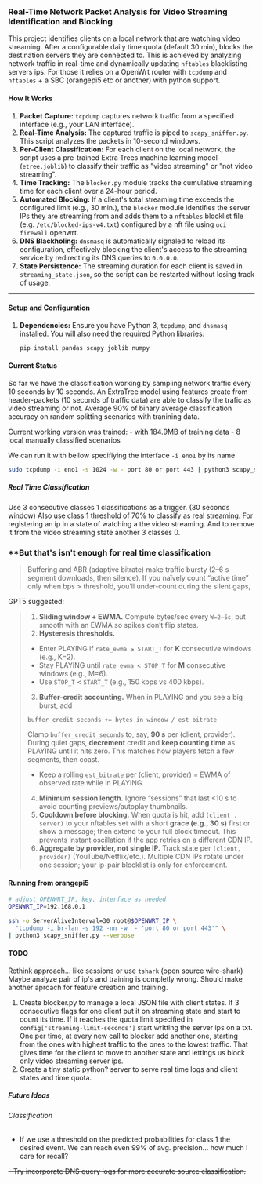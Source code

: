 ### Real-Time Network Packet Analysis for Video Streaming Identification and Blocking

This project identifies clients on a local network that are watching video streaming. 
After a configurable daily time quota (default 30 min), blocks the destination servers they are connected to. 
This is achieved by analyzing network traffic in real-time and dynamically updating `nftables` blacklisting servers ips.
For those it relies on a OpenWrt router with `tcpdump` and `nftables` + a SBC (orangepi5 etc or another) with python support.


#### How It Works

1.  **Packet Capture:** `tcpdump` captures network traffic from a specified interface (e.g., your LAN interface).
2.  **Real-Time Analysis:** The captured traffic is piped to `scapy_sniffer.py`. This script analyzes the packets in 10-second windows.
3.  **Per-Client Classification:** For each client on the local network, the script uses a pre-trained Extra Trees machine learning model (`etree.joblib`) to classify their traffic as "video streaming" or "not video streaming".
4.  **Time Tracking:** The `blocker.py` module tracks the cumulative streaming time for each client over a 24-hour period.
5.  **Automated Blocking:** If a client's total streaming time exceeds the configured limit (e.g., 30 min.), the `blocker` module identifies the server IPs they are streaming from and adds them to a `nftables` blocklist file (e.g. `/etc/blocked-ips-v4.txt`) configured by a nft file using `uci firewall` openwrt.
6.  **DNS Blackholing:** `dnsmasq` is automatically signaled to reload its configuration, effectively blocking the client's access to the streaming service by redirecting its DNS queries to `0.0.0.0`.
7.  **State Persistence:** The streaming duration for each client is saved in `streaming_state.json`, so the script can be restarted without losing track of usage.

---

#### Setup and Configuration

1.  **Dependencies:** Ensure you have Python 3, `tcpdump`, and `dnsmasq` installed. You will also need the required Python libraries:
    ```bash
    pip install pandas scapy joblib numpy
    ```

#### Current Status

So far we have the classification working by sampling network traffic every 10 seconds by 10 seconds. 
An ExtraTree model using features create from header-packets (10 seconds of traffic data) are able to classify the trafic as video streaming or not.
Average 90% of binary average classification accuracy on random splitting scenarios with tranining data.

Current working version was trained:
     - with 184.9MB of training data 
     - 8 local manually classified scenarios 

We can run it with bellow specifiying the interface `-i eno1` by its name

```bash
sudo tcpdump -i eno1 -s 1024 -w - port 80 or port 443 | python3 scapy_sniffer.py --verbose 
```

##### Real Time Classification

Use 3 consecutive classes 1 classifications as a trigger. (30 seconds window)
Also use class 1 threshold of 70% to classify as real streaming. 
For registering an ip in a state of watching a the video streaming. 
And to remove it from the video streaming state another 3 classes 0. 

### **But that's isn't enough for real time classification

> Buffering and ABR (adaptive bitrate) make traffic bursty (2–6 s segment downloads, then silence). 
If you naïvely count “active time” only when bps > threshold, you’ll under-count during the silent gaps,

GPT5 suggested:

> 1. **Sliding window + EWMA.** Compute bytes/sec every `W=2–5s`, but smooth with an EWMA so spikes don’t flip states.
> 2. **Hysteresis thresholds.**
>   * Enter PLAYING if `rate_ewma ≥ START_T` for **K** consecutive windows (e.g., K=2).
>   * Stay PLAYING until `rate_ewma < STOP_T` for **M** consecutive windows (e.g., M=6).
>   * Use `STOP_T` < `START_T` (e.g., 150 kbps vs 400 kbps).
> 3. **Buffer-credit accounting.** When in PLAYING and you see a big burst, add
>   ```
>   buffer_credit_seconds += bytes_in_window / est_bitrate
>   ```
>   Clamp `buffer_credit_seconds` to, say, **90 s** per (client, provider). During quiet gaps, **decrement** credit and **keep counting time** as PLAYING until it hits zero. This matches how players fetch a few segments, then coast.
>
>   * Keep a rolling `est_bitrate` per (client, provider) = EWMA of observed rate while in PLAYING.
> 4. **Minimum session length.** Ignore “sessions” that last <10 s to avoid counting previews/autoplay thumbnails.
> 5. **Cooldown before blocking.** When quota is hit, add `(client . server)` to your nftables set with a short **grace (e.g., 30 s)** first or show a message; then extend to your full block timeout. This prevents instant oscillation if the app  retries on a different CDN IP.
> 6. **Aggregate by provider, not single IP.** Track state per `(client, provider)` (YouTube/Netflix/etc.). Multiple CDN IPs rotate under one session; your ip-pair blocklist is only for enforcement.


#### Running from orangepi5


```bash
# adjust OPENWRT_IP, key, interface as needed
OPENWRT_IP=192.168.0.1

ssh -o ServerAliveInterval=30 root@$OPENWRT_IP \
  "tcpdump -i br-lan -s 192 -nn -w  - 'port 80 or port 443'" \
| python3 scapy_sniffer.py --verbose
```

#### TODO

Rethink approach... like sessions or use `tshark` (open source wire-shark)
Maybe analyze pair of ip's and training is completly wrong. 
Should make another aproach for feature creation and training.

1. Create blocker.py to manage a local JSON file with client states. 
If 3 consecutive flags for one client put it on streaming state and start to count its time.
If it reaches the quota limit specified in `config['streaming-limit-seconds']` start writting the server ips on a txt. 
One per time, at every new call to blocker add another one, starting from the ones with highest traffic to the ones to the lowest traffic. 
That gives time for the client to move to another state and lettings us block only video streaming server ips. 
2. Create a tiny static python? server to serve real time logs and client states and time quota.

##### Future Ideas

###### Classification 

- If we use a threshold on the predicted probabilities for class 1 the desired event. 
We can reach even 99% of avg. precision... how much I care for recall?


~~- Try incorporate DNS query logs for more accurate source classification.~~

